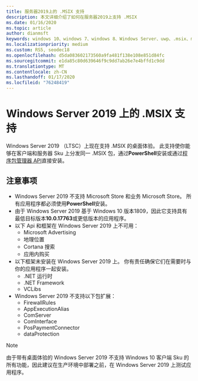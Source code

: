 ```yaml
---
title: 服务器2019上的 .MSIX 支持
description: 本文详细介绍了如何在服务器2019上支持 .MSIX
ms.date: 01/16/2020
ms.topic: article
author: dianmsft
keywords: windows 10、windows 7、windows 8、Windows Server、uwp、.msix、msixcore、1709、1703、1607、1511、1507
ms.localizationpriority: medium
ms.custom: RS5, seodec18
ms.openlocfilehash: d5da083602173560a9fa481f138e108e851d84fc
ms.sourcegitcommit: e1da85c80d639646f9c9dd7ab26e7e4bffd1c9dd
ms.translationtype: MT
ms.contentlocale: zh-CN
ms.lasthandoff: 01/17/2020
ms.locfileid: "76248419"
---
```

# <a name="msix-support-on-windows-server-2019"></a>Windows Server 2019 上的 .MSIX 支持

Windows Server 2019 （LTSC）上现在支持 .MSIX 的桌面体验。 此支持使你能够在客户端和服务器 Sku 上分发同一 .MSIX 包，通过**PowerShell**安装或通过[程序包管理器 API](https://docs.microsoft.com/uwp/api/Windows.Management.Deployment.PackageManager)直接安装。

## <a name="considerations"></a>注意事项

* Windows Server 2019 不支持 Microsoft Store 和业务 Microsoft Store。 所有应用程序都必须使用**PowerShell**安装。
* 由于 Windows Server 2019 基于 Windows 10 版本1809，因此它支持具有最低目标版本**10.0.17763**或更低版本的应用程序。
* 以下 Api 和框架在 Windows Server 2019 上不可用：
  * Microsoft Advertising
  * 地理位置
  * Cortana 搜索
  * 应用内购买
* 以下框架未安装在 Windows Server 2019 上。 你有责任确保它们在需要时与你的应用程序一起安装。
  * .NET 运行时
  * .NET Framework
  * VCLibs
* Windows Server 2019 不支持以下包扩展：
  * FirewallRules
  * AppExecutionAlias
  * ComServer
  * ComInterface
  * PosPaymentConnector
  * dataProtection

> [!NOTE]
> 由于带有桌面体验的 Windows Server 2019 不支持 Windows 10 客户端 Sku 的所有功能，因此建议在生产环境中部署之前，在 Windows Server 2019 上测试应用程序。
